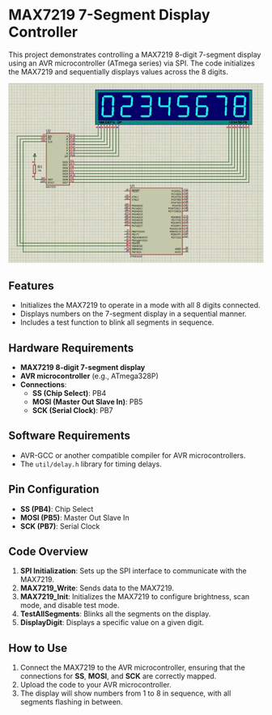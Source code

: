 # MAX7219 7-Segment Display Controller

This project demonstrates controlling a MAX7219 8-digit 7-segment display using an AVR microcontroller (ATmega series) via SPI. The code initializes the MAX7219 and sequentially displays values across the 8 digits.

![SPI_With_MAX7219](SPI_With_MAX7219.gif)

## Features
- Initializes the MAX7219 to operate in a mode with all 8 digits connected.
- Displays numbers on the 7-segment display in a sequential manner.
- Includes a test function to blink all segments in sequence.

## Hardware Requirements
- **MAX7219 8-digit 7-segment display**
- **AVR microcontroller** (e.g., ATmega328P)
- **Connections**:
  - **SS (Chip Select)**: PB4
  - **MOSI (Master Out Slave In)**: PB5
  - **SCK (Serial Clock)**: PB7

## Software Requirements
- AVR-GCC or another compatible compiler for AVR microcontrollers.
- The `util/delay.h` library for timing delays.

## Pin Configuration
- **SS (PB4)**: Chip Select
- **MOSI (PB5)**: Master Out Slave In
- **SCK (PB7)**: Serial Clock

## Code Overview
1. **SPI Initialization**: Sets up the SPI interface to communicate with the MAX7219.
2. **MAX7219_Write**: Sends data to the MAX7219.
3. **MAX7219_Init**: Initializes the MAX7219 to configure brightness, scan mode, and disable test mode.
4. **TestAllSegments**: Blinks all the segments on the display.
5. **DisplayDigit**: Displays a specific value on a given digit.

## How to Use
1. Connect the MAX7219 to the AVR microcontroller, ensuring that the connections for **SS**, **MOSI**, and **SCK** are correctly mapped.
2. Upload the code to your AVR microcontroller.
3. The display will show numbers from 1 to 8 in sequence, with all segments flashing in between.

